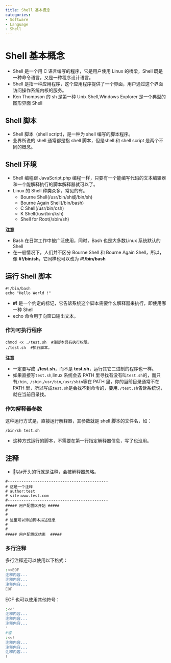 ```yaml
---
title: Shell 基本概念
categories:
- Software
- Language
- Shell
---
```

# Shell 基本概念

- Shell 是一个用 C 语言编写的程序，它是用户使用 Linux 的桥梁，Shell 既是一种命令语言，又是一种程序设计语言。
- Shell 是指一种应用程序，这个应用程序提供了一个界面，用户通过这个界面访问操作系统内核的服务。
- Ken Thompson 的 sh 是第一种 Unix Shell,Windows Explorer 是一个典型的图形界面 Shell

## Shell 脚本

- Shell 脚本（shell script)，是一种为 shell 编写的脚本程序。
- 业界所说的 shell 通常都是指 shell 脚本，但是shell 和 shell script 是两个不同的概念。

## Shell 环境

- Shell 编程跟 JavaScript,php 编程一样，只要有一个能编写代码的文本编辑器和一个能解释执行的脚本解释器就可以了。
- Linux 的 Shell 种类众多，常见的有。
    - Bourne Shell(/usr/bin/sh或/bin/sh)
    - Bourne Again Shell(/bin/bash)
    - C Shell(/usr/bin/csh)
    - K Shell(/usr/bin/ksh)
    - Shell for Root(/sbin/sh)

**注意**

- Bash 在日常工作中被广泛使用，同时，Bash 也是大多数Linux 系统默认的 Shell
- 在一般情况下，人们并不区分 Bourne Shell 和 Bourne Again Shell，所以，像 **#!/bin/sh**，它同样也可以改为 **#!/bin/bash**

## 运行 Shell 脚本

```shell
#!/bin/bash
echo "Hello World !"
```

- **#!** 是一个约定的标记，它告诉系统这个脚本需要什么解释器来执行，即使用哪一种 Shell
- echo 命令用于向窗口输出文本。

### 作为可执行程序

```shell
chmod +x ./test.sh  #使脚本具有执行权限。
./test.sh  #执行脚本。
```

**注意**

- 一定要写成 **./test.sh**，而不是 **test.sh**，运行其它二进制的程序也一样。
- 如果直接写`test.sh`,linux 系统会去 PATH 里寻找有没有叫`test.sh`的，而只有`/bin`,` /sbin`,`/usr/bin`,`/usr/sbin`等在 PATH 里，你的当前目录通常不在 PATH 里，所以写成`test.sh`是会找不到命令的，要用`./test.sh`告诉系统说，就在当前目录找。

### 作为解释器参数

这种运行方式是，直接运行解释器，其参数就是 shell 脚本的文件名，如：

```shell
/bin/sh test.sh
```

- 这种方式运行的脚本，不需要在第一行指定解释器信息，写了也没用。

## 注释

- 以`#`开头的行就是注释，会被解释器忽略。

```shell
#--------------------------------------------
# 这是一个注释
# author:test
# site:www.test.com
#--------------------------------------------
##### 用户配置区开始 #####
#
#
# 这里可以添加脚本描述信息
#
#
##### 用户配置区结束  #####
```

### 多行注释

多行注释还可以使用以下格式：

```bash
:<<EOF
注释内容...
注释内容...
注释内容...
EOF
```

EOF 也可以使用其他符号：

```bash
:<<'
注释内容...
注释内容...
注释内容...
'
#或
:<<!
注释内容...
注释内容...
注释内容...
!
```